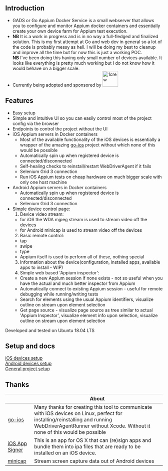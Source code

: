 ## Introduction

* GADS or Go Appium Docker Service is a small webserver that allows you to configure and monitor Appium docker containers and essentially create your own device farm for Appium test execution.   
* **NB** It is a work in progress and is in no way a full-fledged and finalized solution. This is my first attempt at Go and web dev in general so a lot of the code is probably messy as hell. I will be doing my best to cleanup and improve all the time but for now this is just a working POC.  
**NB** I've been doing this having only small number of devices available. It looks like everything is pretty much working but I do not know how it would behave on a bigger scale.  
* Currently being adopted and sponsored by <a href="https://1crew.com"><img src="https://1crew.com/StaticResources/1Crew_3D.png" alt="1crew" width="50"/><a/>  

## Features
* Easy setup  
* Simple and intuitive UI so you can easily control most of the project config via the browser  
* Endpoints to control the project without the UI  
* iOS Appium servers in Docker containers  
  - Most of the available functionality of the iOS devices is essentially a wrapper of the amazing [go-ios](https://github.com/danielpaulus/go-ios) project without which none of this would be possible  
  - Automatically spin up when registered device is connected/disconnected  
  - Self-healing checks to reinstall/restart WebDriverAgent if it fails  
  - Selenium Grid 3 connection  
  - Run iOS Appium tests on cheap hardware on much bigger scale with only one host machine  
* Android Appium servers in Docker containers  
  - Automatically spin up when registered device is connected/disconnected  
  - Selenium Grid 3 connection  
* Simple device control page:  
  1. Device video stream:  
    - for iOS the WDA mjpeg stream is used to stream video off the devices  
    - for Android minicap is used to stream video off the devices  
  2. Basic remote control:  
    - tap  
    - swipe  
    - type  
    - Appium itself is used to perform all of these, nothing special  
  3. Information about the device(configuration, installed apps, available apps to install - WIP)  
  4. Simple web based 'Appium inspector':  
    - Create a new Appium session if none exists - not so useful when you have the actual and much better inspector from Appium  
    - Automatically connect to existing Appium session - useful for remote debugging while running/writing tests  
    - Search for elements using the usual Appium identifiers, visualize outline on stream upon element selection  
    - Get page source - visualize page source as tree similar to actual 'Appium Inspector', visualize element info upon selection, visualize outline on stream upon element selection  

Developed and tested on Ubuntu 18.04 LTS  

## Setup and docs
[iOS devices setup](./docs/ios-setup.md)  
[Android devices setup](./docs/android-setup.md)  
[General project setup](./docs/project-setup.md)  

## Thanks

| |About|
|---|---|
|[go-ios](https://github.com/danielpaulus/go-ios)|Many thanks for creating this tool to communicate with iOS devices on Linux, perfect for installing/reinstalling and running WebDriverAgentRunner without Xcode. Without it none of this would be possible|
|[iOS App Signer](https://github.com/DanTheMan827/ios-app-signer)|This is an app for OS X that can (re)sign apps and bundle them into ipa files that are ready to be installed on an iOS device.|
|[minicap](https://github.com/DeviceFarmer/minicap)|Stream screen capture data out of Android devices|

